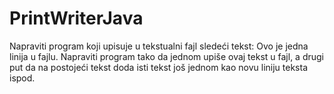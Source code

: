 # PrintWriterJava
Napraviti program koji upisuje u tekstualni fajl sledeći tekst: Ovo je jedna linija u fajlu. Napraviti program tako da jednom upiše ovaj tekst u fajl, a drugi put da na postojeći tekst doda isti tekst još jednom kao novu liniju teksta ispod.
